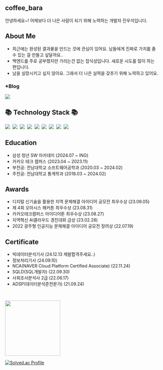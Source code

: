 ## coffee_bara

안녕하세요~! 어제보다 더 나은 사람이 되기 위해 노력하는 개발자 진우석입니다.

## About Me

* 최근에는 완성된 결과물을 만드는 것에 관심이 있어요. 남들에게 진짜로 가치를 줄 수 있는 걸 만들고 싶달까요..
* 백엔드를 주로 공부했지만 가리는건 없는 잡식성입니다. 새로운 시도를 많이 하는 편입니다.
* 남을 실망시키고 싶지 않아요. 그래서 더 나은 실력을 갖추기 위해 노력하고 있어요.

<h3>*Blog</h3>
<a href="https://velog.io/@coffeebara/posts"><img src="https://img.shields.io/badge/Velog-20C997.svg"/></a>

## 📚 Technology Stack 📚
<p>
  <img src="https://img.shields.io/badge/-Python-blue"/>&nbsp
  <img src="https://img.shields.io/badge/-Nginx-yellowgreen"/>&nbsp
  <img src="https://img.shields.io/badge/-Docker-yellow"/>&nbsp
  <img src="https://img.shields.io/badge/-Git-black"/>&nbsp
  <img src="https://img.shields.io/badge/-Django-green"/>&nbsp
  <img src="https://img.shields.io/badge/-Java-red"/>&nbsp
  <img src="https://img.shields.io/badge/-Spring-gray"/>&nbsp
  <img src="https://img.shields.io/badge/-SQL-orange"/>&nbsp
  <img src="https://img.shields.io/badge/-Vue-black"/>&nbsp
</p>

## Education
* 삼성 청년 SW 아카데미 (2024.07 ~ ING)
* 카카오 테크 캠퍼스 (2023.04 ~ 2023.11)
* 부전공: 전남대학교 소프트웨어공학과 (2020.03 ~ 2024.02)
* 주전공: 전남대학교 통계학과 (2018.03 ~ 2024.02)

## Awards
* 디지털 신기술을 활용한 지역 문제해결 아이디어 공모전 최우수상 (23.09.05)
* 제 4회 오아시스 해커톤 최우수상 (23.08.31)
* 카카오테크캠퍼스 아이디어톤 최우수상 (23.08.27)
* 지역혁신 AI클라우드 경진대회 금상 (23.02.28)
* 2022 광주형 인공지능 문제해결 아이디어 공모전 장려상 (22.07.19)

## Certificate
* 빅데이터분석기사 (24.12.13 제발합격주세요..)
* 정보처리기사 (24.09.10)
* NCA(NAVER Cloud Platform Certified Associate) (22.11.24)
* SQLD(SQL개발자) (22.09.30)
* 사회조사분석사 2급 (22.06.17)
* ADSP(데이터분석준전문가) (21.09.24)

&nbsp;&nbsp;&nbsp;&nbsp;&nbsp;&nbsp;&nbsp;&nbsp;&nbsp;&nbsp;&nbsp;&nbsp;&nbsp;&nbsp;&nbsp;&nbsp;&nbsp;&nbsp;&nbsp;&nbsp;&nbsp;&nbsp;&nbsp;&nbsp;&nbsp;&nbsp;&nbsp;&nbsp;&nbsp;&nbsp;&nbsp;&nbsp;&nbsp;&nbsp;&nbsp;&nbsp;&nbsp;&nbsp;&nbsp;&nbsp;&nbsp;&nbsp;&nbsp;&nbsp;&nbsp;&nbsp;&nbsp;  

<div>
  <img style="height:180px" src="https://github-readme-stats-delta-five-29.vercel.app/api/?username=jinwooseok&show_icons=true&theme=buefy&count_private=true"/>
  
  [![Solved.ac Profile](http://mazassumnida.wtf/api/v2/generate_badge?boj=jinus7949)](https://solved.ac/jinus7949/)
</div>
